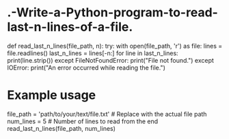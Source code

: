 # .-Write-a-Python-program-to-read-last-n-lines-of-a-file.
def read_last_n_lines(file_path, n):
    try:
        with open(file_path, 'r') as file:
            lines = file.readlines()
            last_n_lines = lines[-n:]
            for line in last_n_lines:
                print(line.strip())
    except FileNotFoundError:
        print("File not found.")
    except IOError:
        print("An error occurred while reading the file.")

# Example usage
file_path = 'path/to/your/text/file.txt'  # Replace with the actual file path
num_lines = 5  # Number of lines to read from the end
read_last_n_lines(file_path, num_lines)
